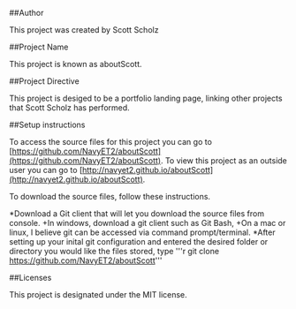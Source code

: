 ##Author

This project was created by Scott Scholz

##Project Name

This project is known as aboutScott.

##Project Directive

This project is desiged to be a portfolio landing page, linking other projects that Scott Scholz has performed.

##Setup instructions

To access the source files for this project you can go to [https://github.com/NavyET2/aboutScott](https://github.com/NavyET2/aboutScott). To view this project as an outside user you can go to [http://navyet2.github.io/aboutScott](http://navyet2.github.io/aboutScott).

To download the source files, follow these instructions.

*Download a Git client that will let you download the source files from console.
+In windows, download a git client such as Git Bash,
+On a mac or linux, I believe git can be accessed via command prompt/terminal.
*After setting up your inital git configuration and entered the desired folder or directory you would like the files stored, type '''r git clone https://github.com/NavyET2/aboutScott'''

##Licenses

This project is designated under the MIT license.
